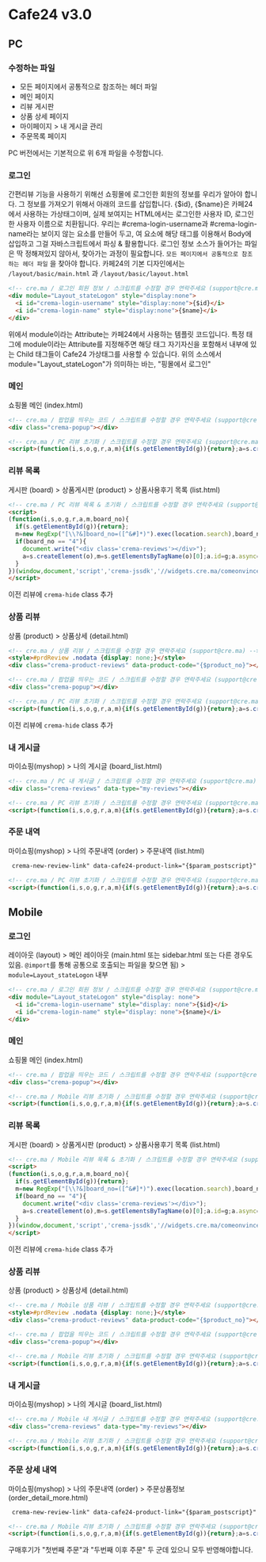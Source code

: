 # Cafe24 v3.0

## PC

### 수정하는 파일

- 모든 페이지에서 공통적으로 참조하는 헤더 파일
- 메인 페이지
- 리뷰 게시판
- 상품 상세 페이지
- 마이페이지 > 내 게시글 관리
- 주문목록 페이지

PC 버전에서는 기본적으로 위 6개 파일을 수정합니다.

### 로그인

간편리뷰 기능을 사용하기 위해선 쇼핑몰에 로그인한 회원의 정보를 우리가 알아야 합니다.
그 정보를 가져오기 위해서 아래의 코드를 삽입합니다.
{$id}, {$name}은 카페24에서 사용하는 가상태그이며, 실제 보여지는 HTML에서는 로그인한 사용자 ID, 로그인한 사용자 이름으로 치환됩니다.
우리는 #crema-login-username과 #crema-login-name라는 보이지 않는 요소를 만들어 두고, 여 요소에 해당 태그를 이용해서 Body에 삽입하고 그걸 자바스크립트에서 파싱 & 활용합니다.
로그인 정보 소스가 들어가는 파일은 딱 정해져있지 않아서, 찾아가는 과정이 필요합니다. `모든 페이지에서 공통적으로 참조하는 헤더 파일` 을 찾아야 합니다. 카페24의 기본 디자인에서는 `/layout/basic/main.html` 과 `/layout/basic/layout.html`

```html
<!-- cre.ma / 로그인 회원 정보 / 스크립트를 수정할 경우 연락주세요 (support@cre.ma) -->
<div module="Layout_stateLogon" style="display:none">
  <i id="crema-login-username" style="display:none">{$id}</i>
  <i id="crema-login-name" style="display:none">{$name}</i>
</div>
```

위에서 module이라는 Attribute는 카페24에서 사용하는 템플릿 코드입니다.
특정 태그에 module이라는 Attribute를 지정해주면 해당 태그 자기자신을 포함해서 내부에 있는 Child 태그들이 Cafe24 가상태그를 사용할 수 있습니다.
위의 소스에서 module="Layout_stateLogon"가 의미하는 바는, "핑몰에서 로그인"


### 메인

쇼핑몰 메인 (index.html)

```html
<!-- cre.ma / 팝업을 띄우는 코드 / 스크립트를 수정할 경우 연락주세요 (support@cre.ma) -->
<div class="crema-popup"></div>

<!-- cre.ma / PC 리뷰 초기화 / 스크립트를 수정할 경우 연락주세요 (support@cre.ma) -->
<script>(function(i,s,o,g,r,a,m){if(s.getElementById(g)){return};a=s.createElement(o),m=s.getElementsByTagName(o)[0];a.id=g;a.async=1;a.src=r;m.parentNode.insertBefore(a,m)})(window,document,'script','crema-jssdk','//widgets.cre.ma/comeonvincent.com/init.js');</script>
```

### 리뷰 목록

게시판 (board) > 상품게시판 (product) > 상품사용후기 목록 (list.html)

```html
<!-- cre.ma / PC 리뷰 목록 & 초기화 / 스크립트를 수정할 경우 연락주세요 (support@cre.ma) -->
<script>
(function(i,s,o,g,r,a,m,board_no){
  if(s.getElementById(g)){return};
  m=new RegExp("[\\?&]board_no=([^&#]*)").exec(location.search),board_no=m?decodeURIComponent(m[1].replace(/\+/g, " ")):'';
  if(board_no == "4"){
    document.write("<div class='crema-reviews'></div>");
    a=s.createElement(o),m=s.getElementsByTagName(o)[0];a.id=g;a.async=1;a.src=r;m.parentNode.insertBefore(a,m);
  }
})(window,document,'script','crema-jssdk','//widgets.cre.ma/comeonvincent.com/init.js');
</script>
```

이전 리뷰에 `crema-hide` class 추가

### 상품 리뷰

상품 (product) > 상품상세 (detail.html)

```html
<!-- cre.ma / 상품 리뷰 / 스크립트를 수정할 경우 연락주세요 (support@cre.ma) -->
<style>#prdReview .nodata {display: none;}</style>
<div class="crema-product-reviews" data-product-code="{$product_no}"></div>
```

```html
<!-- cre.ma / 팝업을 띄우는 코드 / 스크립트를 수정할 경우 연락주세요 (support@cre.ma) -->
<div class="crema-popup"></div>

<!-- cre.ma / PC 리뷰 초기화 / 스크립트를 수정할 경우 연락주세요 (support@cre.ma) -->
<script>(function(i,s,o,g,r,a,m){if(s.getElementById(g)){return};a=s.createElement(o),m=s.getElementsByTagName(o)[0];a.id=g;a.async=1;a.src=r;m.parentNode.insertBefore(a,m)})(window,document,'script','crema-jssdk','//widgets.cre.ma/comeonvincent.com/init.js');</script>
```

이전 리뷰에 `crema-hide` class 추가

### 내 게시글

마이쇼핑(myshop) > 나의 게시글 (board_list.html)

```html
<!-- cre.ma / PC 내 게시글 / 스크립트를 수정할 경우 연락주세요 (support@cre.ma) -->
<div class="crema-reviews" data-type="my-reviews"></div>

<!-- cre.ma / PC 리뷰 초기화 / 스크립트를 수정할 경우 연락주세요 (support@cre.ma) -->
<script>(function(i,s,o,g,r,a,m){if(s.getElementById(g)){return};a=s.createElement(o),m=s.getElementsByTagName(o)[0];a.id=g;a.async=1;a.src=r;m.parentNode.insertBefore(a,m)})(window,document,'script','crema-jssdk','//widgets.cre.ma/comeonvincent.com/init.js');</script>
```

### 주문 내역

마이쇼핑(myshop) > 나의 주문내역 (order) > 주문내역 (list.html)

```html
 crema-new-review-link" data-cafe24-product-link="{$param_postscript}"
```

```html
<!-- cre.ma / PC 리뷰 초기화 / 스크립트를 수정할 경우 연락주세요 (support@cre.ma) -->
<script>(function(i,s,o,g,r,a,m){if(s.getElementById(g)){return};a=s.createElement(o),m=s.getElementsByTagName(o)[0];a.id=g;a.async=1;a.src=r;m.parentNode.insertBefore(a,m)})(window,document,'script','crema-jssdk','//widgets.cre.ma/comeonvincent.com/init.js');</script>
```

## Mobile

### 로그인

레이아웃 (layout) > 메인 레이아웃 (main.html 또는 sidebar.html 또는 다른 경우도 있음. `@import`를 통해 공통으로 호출되는 파일을 찾으면 됨) > `module=Layout_stateLogon` 내부

```html
<!-- cre.ma / 로그인 회원 정보 / 스크립트를 수정할 경우 연락주세요 (support@cre.ma) -->
<div module="Layout_stateLogon" style="display: none">
  <i id="crema-login-username" style="display: none">{$id}</i>
  <i id="crema-login-name" style="display: none">{$name}</i>
</div>
```

### 메인

쇼핑몰 메인 (index.html)

```html
<!-- cre.ma / 팝업을 띄우는 코드 / 스크립트를 수정할 경우 연락주세요 (support@cre.ma) -->
<div class="crema-popup"></div>

<!-- cre.ma / Mobile 리뷰 초기화 / 스크립트를 수정할 경우 연락주세요 (support@cre.ma) -->
<script>(function(i,s,o,g,r,a,m){if(s.getElementById(g)){return};a=s.createElement(o),m=s.getElementsByTagName(o)[0];a.id=g;a.async=1;a.src=r;m.parentNode.insertBefore(a,m)})(window,document,'script','crema-jssdk','//widgets.cre.ma/comeonvincent.com/mobile/init.js');</script>
```


### 리뷰 목록

게시판 (board) > 상품게시판 (product) > 상품사용후기 목록 (list.html)

```html
<!-- cre.ma / Mobile 리뷰 목록 & 초기화 / 스크립트를 수정할 경우 연락주세요 (support@cre.ma) -->
<script>
(function(i,s,o,g,r,a,m,board_no){
  if(s.getElementById(g)){return};
  m=new RegExp("[\\?&]board_no=([^&#]*)").exec(location.search),board_no=m?decodeURIComponent(m[1].replace(/\+/g, " ")):'';
  if(board_no == "4"){
    document.write("<div class='crema-reviews'></div>");
    a=s.createElement(o),m=s.getElementsByTagName(o)[0];a.id=g;a.async=1;a.src=r;m.parentNode.insertBefore(a,m);
  }
})(window,document,'script','crema-jssdk','//widgets.cre.ma/comeonvincent.com/mobile/init.js');
</script>
```

이전 리뷰에 `crema-hide` class 추가

### 상품 리뷰

상품 (product) > 상품상세 (detail.html)

```html
<!-- cre.ma / Mobile 상품 리뷰 / 스크립트를 수정할 경우 연락주세요 (support@cre.ma) -->
<style>#prdReview .nodata {display: none;}</style>
<div class="crema-product-reviews" data-product-code="{$product_no}"></div>
```

```html
<!-- cre.ma / 팝업을 띄우는 코드 / 스크립트를 수정할 경우 연락주세요 (support@cre.ma) -->
<div class="crema-popup"></div>

<!-- cre.ma / Mobile 리뷰 초기화 / 스크립트를 수정할 경우 연락주세요 (support@cre.ma) -->
<script>(function(i,s,o,g,r,a,m){if(s.getElementById(g)){return};a=s.createElement(o),m=s.getElementsByTagName(o)[0];a.id=g;a.async=1;a.src=r;m.parentNode.insertBefore(a,m)})(window,document,'script','crema-jssdk','//widgets.cre.ma/comeonvincent.com/mobile/init.js');</script>
```

### 내 게시글

마이쇼핑(myshop) > 나의 게시글 (board_list.html)

```html
<!-- cre.ma / Mobile 내 게시글 / 스크립트를 수정할 경우 연락주세요 (support@cre.ma) -->
<div class="crema-reviews" data-type="my-reviews"></div>

<!-- cre.ma / Mobile 리뷰 초기화 / 스크립트를 수정할 경우 연락주세요 (support@cre.ma) -->
<script>(function(i,s,o,g,r,a,m){if(s.getElementById(g)){return};a=s.createElement(o),m=s.getElementsByTagName(o)[0];a.id=g;a.async=1;a.src=r;m.parentNode.insertBefore(a,m)})(window,document,'script','crema-jssdk','//widgets.cre.ma/comeonvincent.com/mobile/init.js');</script>
```

### 주문 상세 내역

마이쇼핑(myshop) > 나의 주문내역 (order) > 주문상품정보 (order_detail_more.html)

```html
 crema-new-review-link" data-cafe24-product-link="{$param_postscript}" data-review-source="mobile_my_orders"
```

```html
<!-- cre.ma / Mobile 리뷰 초기화 / 스크립트를 수정할 경우 연락주세요 (support@cre.ma) -->
<script>(function(i,s,o,g,r,a,m){if(s.getElementById(g)){return};a=s.createElement(o),m=s.getElementsByTagName(o)[0];a.id=g;a.async=1;a.src=r;m.parentNode.insertBefore(a,m)})(window,document,'script','crema-jssdk','//widgets.cre.ma/comeonvincent.com/mobile/init.js');</script>
```

구매후기가 "첫번째 주문"과 "두번째 이후 주문" 두 군데 있으니 모두 반영해야합니다.
